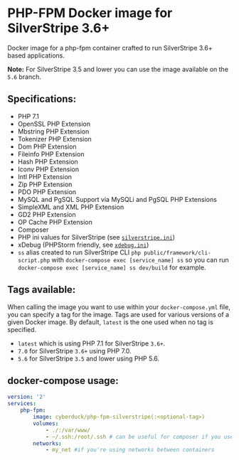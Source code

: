 # PHP-FPM Docker image for SilverStripe 3.6+

Docker image for a php-fpm container crafted to run SilverStripe 3.6+ based applications.

**Note:** For SilverStripe 3.5 and lower you can use the image available on the `5.6` branch.

## Specifications:

* PHP 7.1
* OpenSSL PHP Extension
* Mbstring PHP Extension
* Tokenizer PHP Extension
* Dom PHP Extension
* Fileinfo PHP Extension
* Hash PHP Extension
* Iconv PHP Extension
* Intl PHP Extension
* Zip PHP Extension
* PDO PHP Extension
* MySQL and PgSQL Support via MySQLi and PgSQL PHP Extensions
* SimpleXML and XML PHP Extension
* GD2 PHP Extension
* OP Cache PHP Extension
* Composer
* PHP ini values for SilverStripe (see [`silverstripe.ini`](/silverstripe.ini))
* xDebug (PHPStorm friendly, see [`xdebug.ini`](/xdebug.ini))
* `ss` alias created to run SilverStripe CLI `php public/framework/cli-script.php` with `docker-compose exec [service_name] ss` so you can run `docker-compose exec [service_name] ss dev/build` for example.

## Tags available:

When calling the image you want to use within your `docker-compose.yml` file,
you can specify a tag for the image. Tags are used for various versions of a
given Docker image. By default, `latest` is the one used when no tag is specified.

* `latest` which is using PHP 7.1 for SilverStripe `3.6+`.
* `7.0` for SilverStripe `3.6+` using PHP 7.0.
* `5.6` for SilverStripe `3.5` and lower using PHP 5.6.

## docker-compose usage:

```yml
version: '2'
services:
    php-fpm:
        image: cyberduck/php-fpm-silverstripe(:<optional-tag>)
        volumes:
            - ./:/var/www/
            - ~/.ssh:/root/.ssh # can be useful for composer if you use private CVS
        networks:
            - my_net #if you're using networks between containers
```
